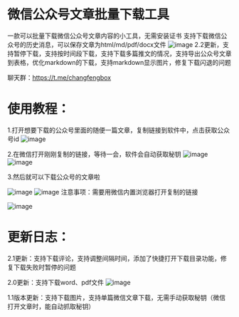 # 微信公众号文章批量下载工具

一款可以批量下载微信公众号文章内容的小工具，无需安装证书
支持下载微信公众号的历史消息，可以保存文章为html/md/pdf/docx文件
![image](https://github.com/qiye45/wechatDownload/assets/138199658/743a49b3-ad44-47c6-a95d-ce31e31dab05)
2.2更新，支持暂停下载，支持按时间段下载，支持下载多篇推文的情况，支持导出公众号文章到表格，优化markdown的下载，支持markdown显示图片，修复下载闪退的问题

聊天群：https://t.me/changfengbox
# 使用教程：
1.打开想要下载的公众号里面的随便一篇文章，复制链接到软件中，点击获取公众号id
![image](https://github.com/qiye45/wechatDownload/assets/138199658/5fbee2aa-f1b5-4a1e-b031-ab994debc4ee)

2.在微信打开刚刚复制的链接，等待一会，软件会自动获取秘钥
![image](https://github.com/qiye45/wechatDownload/assets/138199658/2313e0ab-399f-4159-a84f-3cfbe4945fb4)
![image](https://github.com/qiye45/wechatDownload/assets/138199658/9ed6697d-14ce-4009-8a61-a3fdea64c29f)

3.然后就可以下载公众号的文章啦

![image](https://github.com/qiye45/wechatDownload/assets/138199658/965aa288-8ece-4850-8396-efb93e464e6e)
![image](https://github.com/qiye45/wechatDownload/assets/138199658/f5e95a6d-a22d-4bc0-980f-f0e91644145e)
注意事项：需要用微信内置浏览器打开复制的链接

![image](https://github.com/qiye45/wechatDownload/assets/138199658/bca604e8-d756-4971-aa6d-8b0c8cf88753)



# 更新日志：
2.1更新：支持下载评论，支持调整间隔时间，添加了快捷打开下载目录功能，修复下载失败时暂停的问题

2.0更新：支持下载word、pdf文件
![image](https://github.com/qiye45/wechatDownload/assets/138199658/82934da3-ca55-4440-9f0d-3c8ba0a2106a)

1.1版本更新：支持下载图片，支持单篇微信文章下载，无需手动获取秘钥（微信打开文章时，能自动抓取秘钥）
